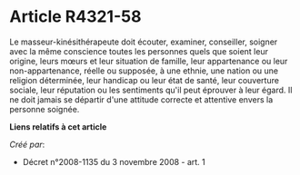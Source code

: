 # Article R4321-58

Le masseur-kinésithérapeute doit écouter, examiner, conseiller, soigner avec la même conscience toutes les personnes quels
que soient leur origine, leurs mœurs et leur situation de famille, leur appartenance ou leur non-appartenance, réelle ou
supposée, à une ethnie, une nation ou une religion déterminée, leur handicap ou leur état de santé, leur couverture sociale,
leur réputation ou les sentiments qu'il peut éprouver à leur égard. Il ne doit jamais se départir d'une attitude correcte et
attentive envers la personne soignée.

**Liens relatifs à cet article**

_Créé par_:

  - Décret n°2008-1135 du 3 novembre 2008 - art. 1
